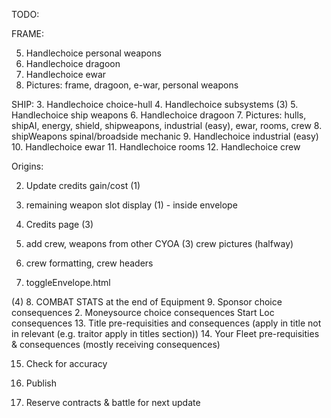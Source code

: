 TODO:

FRAME:

5. Handlechoice personal weapons
6. Handlechoice dragoon
7. Handlechoice ewar
8. Pictures: frame, dragoon, e-war, personal weapons

SHIP: 3. Handlechoice choice-hull 4. Handlechoice subsystems (3) 5. Handlechoice ship weapons 6. Handlechoice dragoon 7. Pictures: hulls, shipAI, energy, shield, shipweapons, industrial (easy), ewar, rooms, crew 8. shipWeapons spinal/broadside mechanic 9. Handlechoice industrial (easy) 10. Handlechoice ewar 11. Handlechoice rooms 12. Handlechoice crew

Origins:

2. Update credits gain/cost (1)
3. remaining weapon slot display (1) - inside envelope

4. Credits page (3)
5. add crew, weapons from other CYOA (3)
   crew pictures (halfway)
6. crew formatting, crew headers
7. toggleEnvelope.html

(4) 8. COMBAT STATS at the end of Equipment 9. Sponsor choice consequences 2. Moneysource choice consequences Start Loc consequences 13. Title pre-requisities and consequences (apply in title not in relevant (e.g. traitor apply in titles section)) 14. Your Fleet pre-requisities & consequences (mostly receiving consequences)

15. Check for accuracy

16. Publish

17. Reserve contracts & battle for next update
